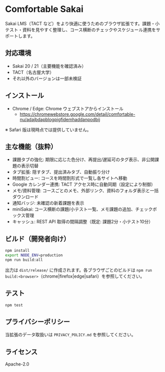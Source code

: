 # Comfortable Sakai

Sakai LMS（TACT など）をより快適に使うためのブラウザ拡張です。課題・小テスト・資料を見やすく整理し、コース横断のチェックやスケジュール連携をサポートします。


## 対応環境
- Sakai 20 / 21（主要機能を確認済み）
- TACT（名古屋大学）
- それ以外のバージョンは一部未検証

## インストール
- Chrome / Edge: Chrome ウェブストアからインストール
  - https://chromewebstore.google.com/detail/comfortable-nu/adajbdapblogpigfidemhaddanpodbij

※ Safari 版は現時点では提供していません。

## 主な機能（抜粋）
- 課題タブの強化: 期限に応じた色分け、再提出/遅延可のタグ表示、非公開課題の表示切替
- タブ拡張: 隠すタブ、提出済みタブ、自動振り分け
- 時間割ビュー: コースを時間割形式で一覧し各サイトへ移動
- Google カレンダー連携: TACT アクセス時に自動同期（設定により制御）
- メモ/資料管理: コースごとのメモ、外部リンク、資料のフォルダ表示と一括ダウンロード
- 通知バッジ: 未確認の新着課題を表示
- miniSakai: コース横断の課題/小テスト一覧、メモ課題の追加、チェックボックス管理
- キャッシュ: REST API 取得の間隔調整（既定: 課題2分・小テスト10分）

## ビルド（開発者向け）
```bash
npm install
export NODE_ENV=production
npm run build:all
```
出力は `dist/release/` に作成されます。各ブラウザごとのビルドは `npm run build:<browser>`（chrome|firefox|edge|safari）を参照してください。

## テスト
```bash
npm test
```

## プライバシーポリシー
当拡張のデータ取扱いは `PRIVACY_POLICY.md` を参照してください。

## ライセンス
Apache-2.0
